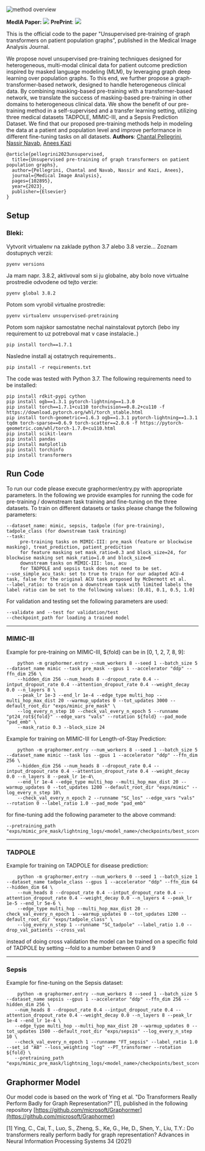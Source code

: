 ![method overview](overview.jpg)

**MedIA Paper:** [![](https://img.shields.io/badge/MedIA-gray)](https://www.sciencedirect.com/science/article/abs/pii/S136184152300155X)
**PrePrint**: [![](https://img.shields.io/badge/Arxiv-2207.10603-blue)](https://arxiv.org/abs/2207.10603)

This is the official code to the paper "Unsupervised pre-training of graph transformers on patient population graphs", published in the Medical Image Analysis Journal.

We propose novel unsupervised pre-training techniques designed for heterogeneous, multi-modal clinical data for patient outcome prediction inspired by masked language modeling (MLM), by leveraging graph deep learning over population graphs. To this end, we further propose a graph-transformer-based network, designed to handle heterogeneous clinical data. By combining masking-based pre-training with a transformer-based network, we translate the success of masking-based pre-training in other domains to heterogeneous clinical data. We show the benefit of our pre-training method in a self-supervised and a transfer learning setting, utilizing three medical datasets TADPOLE, MIMIC-III, and a Sepsis Prediction Dataset. We find that our proposed pre-training methods help in modeling the data at a patient and population level and improve performance in different fine-tuning tasks on all datasets.
**Authors**: [Chantal Pellegrini][cp], [Nassir Navab][nn], [Anees Kazi][nn]

[cp]:https://www.cs.cit.tum.de/camp/members/chantal-pellegrini/
[nn]:https://www.cs.cit.tum.de/camp/members/cv-nassir-navab/nassir-navab/
[ak]:https://www.cs.cit.tum.de/en/camp/members/anees-kazi/

```
@article{pellegrini2023unsupervised,
  title={Unsupervised pre-training of graph transformers on patient population graphs},
  author={Pellegrini, Chantal and Navab, Nassir and Kazi, Anees},
  journal={Medical Image Analysis},
  pages={102895},
  year={2023},
  publisher={Elsevier}
}
```

## Setup

### Bleki:
Vytvorit virtualenv na zaklade python 3.7 alebo 3.8 verzie...
Zoznam dostupnych verzii:
```
pyenv versions
```
Ja mam napr. 3.8.2, aktivoval som si ju globalne, aby bolo nove virtualne prostredie odvodene od tejto verzie:
```
pyenv global 3.8.2
```
Potom som vyrobil virtualne prostredie:
```
pyenv virtualenv unsupervised-pretraining
```
Potom som najskor samostatne nechal nainstalovat pytorch (lebo iny requirement to uz potreboval mat v case instalacie..)
```
pip install torch==1.7.1
```
Nasledne install aj ostatnych requirements..
```
pip install -r requirements.txt
```

The code was tested with Python 3.7. The following requirements need to be installed:

```
pip install rdkit-pypi cython
pip install ogb==1.3.1 pytorch-lightning==1.3.0
pip install torch==1.7.1+cu110 torchvision==0.8.2+cu110 -f https://download.pytorch.org/whl/torch_stable.html
pip install torch-geometric==1.6.3 ogb==1.3.1 pytorch-lightning==1.3.1 tqdm torch-sparse==0.6.9 torch-scatter==2.0.6 -f https://pytorch-geometric.com/whl/torch-1.7.0+cu110.html
pip install scikit-learn
pip install pandas
pip install matplotlib
pip install torchinfo
pip install transformers
```

## Run Code

To run our code please execute graphormer/entry.py with appropriate parameters. In the following we provide examples for running the code for
pre-training / downstream task training and fine-tuning on the three datasets. To train on different datasets or tasks please change the following
parameters:

```
--dataset_name: mimic, sepsis, tadpole (for pre-training), tadpole_class (for downstream task training)
--task:
     pre-training tasks on MIMIC-III: pre_mask (feature or blockwise masking), treat_prediction, patient_prediction
     for feature masking set mask_ratio=0.3 and block_size=24, for blockwise masking set mask_ratio=1.0 and block_size=6
     downstream tasks on MIMIC-III: los, acu
     for TADPOLE and sepsis task does not need to be set.
--use_simple_acu_task: set to true to train for our adapted ACU-4 task, false for the original ACU task proposed by McDermott et al.
--label_ratio: to train on a downstream task with limited labels the label ratio can be set to the following values: [0.01, 0.1, 0.5, 1.0]
```

For validation and testing set the following parameters are used:

```
--validate and --test for validation/test
--checkpoint_path for loading a trained model
```

---

### MIMIC-III

Example for pre-training on MIMIC-III, ${fold} can be in [0, 1, 2, 7, 8, 9]:

```
    python -m graphormer.entry --num_workers 8 --seed 1 --batch_size 5 --dataset_name mimic --task pre_mask --gpus 1 --accelerator "ddp" --ffn_dim 256 \
    --hidden_dim 256 --num_heads 8 --dropout_rate 0.4 --intput_dropout_rate 0.4 --attention_dropout_rate 0.4 --weight_decay 0.0 --n_layers 8 \
    --peak_lr 1e-3 --end_lr 1e-4 --edge_type multi_hop --multi_hop_max_dist 20 --warmup_updates 0 --tot_updates 3000 --default_root_dir "exps/mimic_pre_mask" \
    --log_every_n_step 10 --check_val_every_n_epoch 5 --runname "pt24_rot${fold}" --edge_vars "vals" --rotation ${fold} --pad_mode "pad_emb" \
    --mask_ratio 0.3 --block_size 24
```

Example for training on MIMIC-III for Length-of-Stay Prediction:

```
    python -m graphormer.entry --num_workers 8 --seed 1 --batch_size 5 --dataset_name mimic --task los --gpus 1 --accelerator "ddp" --ffn_dim 256 \
    --hidden_dim 256 --num_heads 8 --dropout_rate 0.4 --intput_dropout_rate 0.4 --attention_dropout_rate 0.4 --weight_decay 0.0 --n_layers 8 --peak_lr 1e-4\
    --end_lr 1e-4 --edge_type multi_hop --multi_hop_max_dist 20 --warmup_updates 0 --tot_updates 1200 --default_root_dir "exps/mimic" --log_every_n_step 10\
    --check_val_every_n_epoch 2 --runname "SC_los" --edge_vars "vals" --rotation 0 --label_ratio 1.0 --pad_mode "pad_emb"
```

for fine-tuning add the following parameter to the above command:

```
--pretraining_path "exps/mimic_pre_mask/lightning_logs/<model_name>/checkpoints/best_score.pt"
```

---

### TADPOLE

Example for training on TADPOLE for disease prediction:

```
    python -m graphormer.entry --num_workers 0 --seed 1 --batch_size 1 --dataset_name tadpole_class --gpus 1 --accelerator "ddp" --ffn_dim 64 --hidden_dim 64 \
    --num_heads 8 --dropout_rate 0.4 --intput_dropout_rate 0.4 --attention_dropout_rate 0.4 --weight_decay 0.0 --n_layers 4 --peak_lr 1e-5 --end_lr 5e-6 \
    --edge_type multi_hop --multi_hop_max_dist 20 --check_val_every_n_epoch 1 --warmup_updates 0 --tot_updates 1200 --default_root_dir "exps/tadpole_class" \
    --log_every_n_step 1 --runname "SC_tadpole" --label_ratio 1.0 --drop_val_patients --cross_val
```

instead of doing cross validation the model can be trained on a specific fold of TADPOLE by setting --fold to a number between 0 and 9

---

### Sepsis

Example for fine-tuning on the Sepsis dataset:

```
    python -m graphormer.entry --num_workers 8 --seed 1 --batch_size 5 --dataset_name sepsis --gpus 1 --accelerator "ddp" --ffn_dim 256 --hidden_dim 256 \
   --num_heads 8 --dropout_rate 0.4 --intput_dropout_rate 0.4 --attention_dropout_rate 0.4 --weight_decay 0.0 --n_layers 8 --peak_lr 1e-4 --end_lr 1e-4 \
   --edge_type multi_hop --multi_hop_max_dist 20 --warmup_updates 0 --tot_updates 1500 --default_root_dir "exps/sepsis" --log_every_n_step 10 \
   --check_val_every_n_epoch 1 --runname "FT_sepsis" --label_ratio 1.0 --set_id "AB" --loss_weighting "log" --PT_transformer --rotation ${fold} \
   --pretraining_path "exps/mimic_pre_mask/lightning_logs/<model_name>/checkpoints/best_score.pt"
```

## Graphormer Model

Our model code is based on the work of Ying et al. "Do Transformers Really Perform Badly for Graph Representation?" [1], published in the following
repository [https://github.com/microsoft/Graphormer](https://github.com/microsoft/Graphormer)

[1] Ying, C., Cai, T., Luo, S., Zheng, S., Ke, G., He, D., Shen, Y., Liu, T.Y.: Do transformers really perform badly for graph representation?
Advances in Neural Information Processing Systems 34 (2021)
